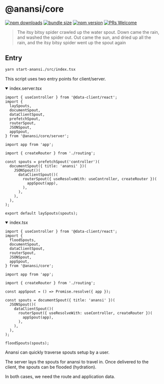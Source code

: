 # @anansi/core

<!--[![CircleCI](https://circleci.com/gh/notwillk/pojo-router.svg?style=shield)](https://circleci.com/gh/notwillk/pojo-router)-->

[![npm downloads](https://img.shields.io/npm/dm/@anansi/core.svg?style=flat-square)](https://www.npmjs.com/package/@anansi/core)
[![bundle size](https://img.shields.io/bundlephobia/minzip/@anansi/core?style=flat-square)](https://bundlephobia.com/result?p=@anansi/core)
[![npm version](https://img.shields.io/npm/v/@anansi/core.svg?style=flat-square)](https://www.npmjs.com/package/@anansi/core)
[![PRs Welcome](https://img.shields.io/badge/PRs-welcome-brightgreen.svg?style=flat-square)](http://makeapullrequest.com)

> The itsy bitsy spider crawled up the water spout.
> Down came the rain, and washed the spider out.
> Out came the sun, and dried up all the rain,
> and the itsy bitsy spider went up the spout again

## Entry

```bash
yarn start-anansi./src/index.tsx
```

This script uses two entry points for client/server.

<details open><summary>index.server.tsx</summary>

```tsx
import { useController } from '@data-client/react';
import {
  laySpouts,
  documentSpout,
  dataClientSpout,
  prefetchSpout,
  routerSpout,
  JSONSpout,
  appSpout,
} from '@anansi/core/server';

import app from 'app';

import { createRouter } from './routing';

const spouts = prefetchSpout('controller')(
  documentSpout({ title: 'anansi' })(
    JSONSpout()(
      dataClientSpout()(
        routerSpout({ useResolveWith: useController, createRouter })(
          appSpout(app),
        ),
      ),
    ),
  ),
);

export default laySpouts(spouts);
```

</details>

<details open><summary>index.tsx</summary>

```tsx
import { useController } from '@data-client/react';
import {
  floodSpouts,
  documentSpout,
  dataClientSpout,
  routerSpout,
  JSONSpout,
  appSpout,
} from '@anansi/core';

import app from 'app';

import { createRouter } from './routing';

const appSpout = () => Promise.resolve({ app });

const spouts = documentSpout({ title: 'anansi' })(
  JSONSpout()(
    dataClientSpout()(
      routerSpout({ useResolveWith: useController, createRouter })(
        appSpout(app),
      ),
    ),
  ),
);

floodSpouts(spouts);
```

</details>

Anansi can quickly traverse spouts setup by a user.

The server lays the spouts for anansi to travel in. Once delivered to the client, the spouts can be flooded (hydration).

In both cases, we need the route and application data.
